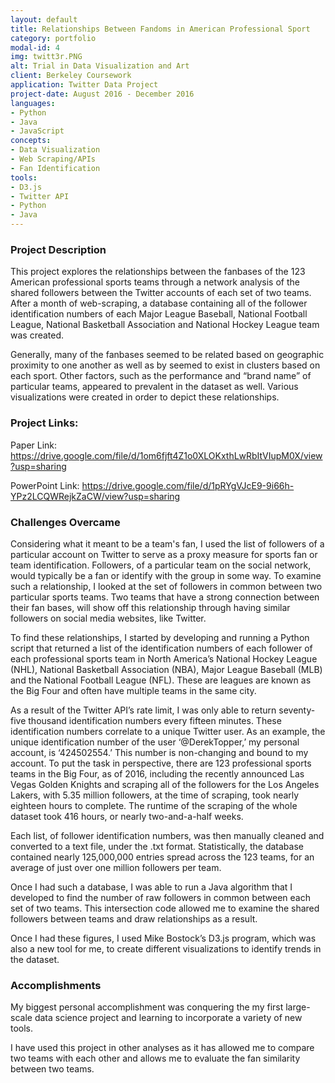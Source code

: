 ```yaml
---
layout: default
title: Relationships Between Fandoms in American Professional Sport
category: portfolio
modal-id: 4
img: twitt3r.PNG
alt: Trial in Data Visualization and Art
client: Berkeley Coursework
application: Twitter Data Project
project-date: August 2016 - December 2016
languages:
- Python
- Java
- JavaScript
concepts:
- Data Visualization
- Web Scraping/APIs
- Fan Identification
tools:
- D3.js
- Twitter API
- Python
- Java
---
```


### Project Description

This project explores the relationships between the fanbases of the 123 American professional sports teams through a network analysis of the shared followers between the Twitter accounts of each set of two teams. After a month of web-scraping, a database containing all of the follower identification numbers of each Major League Baseball, National Football League, National Basketball Association and National Hockey League team was created. 

Generally, many of the fanbases seemed to be related based on geographic proximity to one another as well as by seemed to exist in clusters based on each sport. Other factors, such as the performance and “brand name” of particular teams, appeared to prevalent in the dataset as well. Various visualizations were created in order to depict these relationships.


### Project Links:

Paper Link: https://drive.google.com/file/d/1om6fjft4Z1o0XLOKxthLwRbItVIupM0X/view?usp=sharing

PowerPoint Link: https://drive.google.com/file/d/1pRYgVJcE9-9i66h-YPz2LCQWRejkZaCW/view?usp=sharing

### Challenges Overcame

Considering what it meant to be a team's fan, I used the list of followers of a particular account on Twitter to serve as a proxy measure for sports fan or team identification. Followers, of a particular team on the social network, would typically be a fan or identify with the group in some way. To examine such a relationship, I looked at the set of followers in common between two particular
sports teams. Two teams that have a strong connection between their fan bases, will show off this relationship through having similar followers on social media websites, like Twitter.

To find these relationships, I started by developing and running a Python script that returned a list of the identification numbers of each follower of each professional sports team in North America’s National Hockey League (NHL), National Basketball Association (NBA), Major League Baseball (MLB) and the National Football League (NFL). These are leagues are known as the Big Four and often have multiple teams in the same city. 

As a result of the Twitter API’s rate limit, I was only able to return seventy-five thousand identification numbers every fifteen minutes. These identification numbers correlate to a unique Twitter user. As an example, the unique identification number of the user ‘@DerekTopper,’ my personal account, is ‘424502554.’ This number is non-changing and bound to my account. To put the task in perspective, there are 123 professional sports teams in the Big Four, as of 2016, including the recently announced Las Vegas Golden Knights and scraping all of the followers for the Los Angeles Lakers, with 5.35 million followers, at the time of scraping, took nearly eighteen hours to complete. The runtime of the scraping of the whole dataset took 416 hours, or nearly two-and-a-half weeks.

Each list, of follower identification numbers, was then manually cleaned and converted to a text file, under the .txt format. Statistically, the database
contained nearly 125,000,000 entries spread across the 123 teams, for an average of just over one million followers per team. 

Once I had such a database, I was able to run a Java algorithm that I developed to find the number of raw followers in common between each set of two teams. This intersection code allowed me to examine the shared followers between teams and draw relationships as a result.

Once I had these figures, I used Mike Bostock’s D3.js program, which was also a new tool for me, to create different visualizations to identify trends in the dataset.

### Accomplishments

My biggest personal accomplishment was conquering the my first large-scale data science project and learning to incorporate a variety of new tools. 

I have used this project in other analyses as it has allowed me to compare two teams with each other and allows me to evaluate the fan similarity between two teams.
